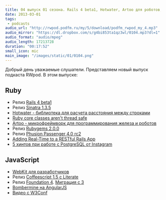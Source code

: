 ```yaml
---
title: 04 выпуск 01 сезона. Rails 4 beta1, Hotwater, Artoo для роботов, а WebKit для разработчиков
date: 2013-03-01
tags:
 - podcasts
audio_url: "http://rwpod.podfm.ru/my/5/download/podfm_rwpod_my_4.mp3"
audio_mirror: "https://dl.dropbox.com/s/g4bi853ta1qz3wl/0104.mp3?dl=1"
audio_format: "audio/mpeg"
audio_length: 17213728
duration: "00:17:52"
small_icon: mic
main_image: "/images/static/01/0104.png"
---
```


Добрый день уважаемые слушатели. Представляем новый выпуск подкаста RWpod. В этом выпуске:

## Ruby

 - Релиз [Rails 4 beta1](http://weblog.rubyonrails.org/2013/2/25/Rails-4-0-beta1/)
 - Релиз [Sinatra 1.3.5](http://www.rubyflow.com/items/8970-sinatra-1-3-5-release)
 - [Hotwater - библиотека для расчета расстояния между строками](https://github.com/colinsurprenant/hotwater)
 - [Ruby core classes aren't thread safe](http://www.jstorimer.com/newsletter/ruby-core-classes-arent-thread-safe.html)
 - [Artoo - микрофреймворк для программирования железа и роботов](http://artoo.io/)
 - Релиз [Rubygems 2.0.0](http://blog.rubygems.org/2013/02/24/2.0.0-released.html)
 - Релиз [Phusion Passenger 4.0 rc2](http://blog.phusion.nl/2013/02/27/phusion-passenger-4-0-release-candidate-2/)
 - [Adding Real-Time to a RESTful Rails App](http://liamkaufman.com/blog/2013/02/27/adding-real-time-to-a-restful-rails-app/)
 - [5 хинтов при работе с PostgreSQL от Instagram](http://instagram-engineering.tumblr.com/post/40781627982/handling-growth-with-postgres-5-tips-from-instagram)

## JavaScript

 - [WebKit для разработчиков](http://paulirish.com/2013/webkit-for-developers/)
 - Релиз [Coffeescript 1.5 c Literate](http://coffeescript.org/#literate)
 - Релиз [Foundation 4](http://foundation.zurb.com/). [Миграция c 3](http://foundation.zurb.com/migration.php)
 - [Bombermine на AngularJS](http://bombermine.com/)
 - [Видео с W3Conf](http://www.youtube.com/user/W3Conf/)


<!--more-->

